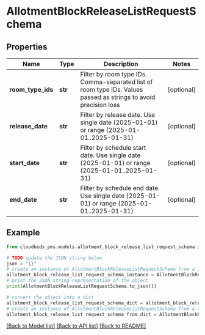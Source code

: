 # AllotmentBlockReleaseListRequestSchema


## Properties

Name | Type | Description | Notes
------------ | ------------- | ------------- | -------------
**room_type_ids** | **str** | Filter by room type IDs. Comma-separated list of room type IDs. Values passed as strings to avoid precision loss | [optional] 
**release_date** | **str** | Filter by release date. Use single date (2025-01-01) or range (2025-01-01..2025-01-31) | [optional] 
**start_date** | **str** | Filter by schedule start date. Use single date (2025-01-01) or range (2025-01-01..2025-01-31) | [optional] 
**end_date** | **str** | Filter by schedule end date. Use single date (2025-01-01) or range (2025-01-01..2025-01-31) | [optional] 

## Example

```python
from cloudbeds_pms.models.allotment_block_release_list_request_schema import AllotmentBlockReleaseListRequestSchema

# TODO update the JSON string below
json = "{}"
# create an instance of AllotmentBlockReleaseListRequestSchema from a JSON string
allotment_block_release_list_request_schema_instance = AllotmentBlockReleaseListRequestSchema.from_json(json)
# print the JSON string representation of the object
print(AllotmentBlockReleaseListRequestSchema.to_json())

# convert the object into a dict
allotment_block_release_list_request_schema_dict = allotment_block_release_list_request_schema_instance.to_dict()
# create an instance of AllotmentBlockReleaseListRequestSchema from a dict
allotment_block_release_list_request_schema_from_dict = AllotmentBlockReleaseListRequestSchema.from_dict(allotment_block_release_list_request_schema_dict)
```
[[Back to Model list]](../README.md#documentation-for-models) [[Back to API list]](../README.md#documentation-for-api-endpoints) [[Back to README]](../README.md)


